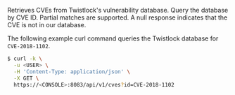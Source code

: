 Retrieves CVEs from Twistlock's vulnerability database.
Query the database by CVE ID.
Partial matches are supported.
A null response indicates that the CVE is not in our database.

The following example curl command queries the Twistlock database for `CVE-2018-1102`.

```bash
$ curl -k \
  -u <USER> \
  -H 'Content-Type: application/json' \
  -X GET \
  https://<CONSOLE>:8083/api/v1/cves?id=CVE-2018-1102
```
